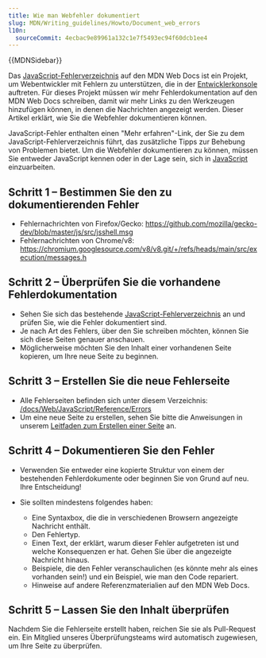 ```yaml
---
title: Wie man Webfehler dokumentiert
slug: MDN/Writing_guidelines/Howto/Document_web_errors
l10n:
  sourceCommit: 4ecbac9e89961a132c1e7f5493ec94f60dcb1ee4
---
```


{{MDNSidebar}}

Das [JavaScript-Fehlerverzeichnis](/de/docs/Web/JavaScript/Reference/Errors) auf den MDN Web Docs ist ein Projekt, um Webentwickler mit Fehlern zu unterstützen, die in der [Entwicklerkonsole](https://firefox-source-docs.mozilla.org/devtools-user/web_console/index.html) auftreten. Für dieses Projekt müssen wir mehr Fehlerdokumentation auf den MDN Web Docs schreiben, damit wir mehr Links zu den Werkzeugen hinzufügen können, in denen die Nachrichten angezeigt werden. Dieser Artikel erklärt, wie Sie die Webfehler dokumentieren können.

JavaScript-Fehler enthalten einen "Mehr erfahren"-Link, der Sie zu dem JavaScript-Fehlerverzeichnis führt, das zusätzliche Tipps zur Behebung von Problemen bietet. Um die Webfehler dokumentieren zu können, müssen Sie entweder JavaScript kennen oder in der Lage sein, sich in [JavaScript](/de/docs/Web/JavaScript) einzuarbeiten.

## Schritt 1 – Bestimmen Sie den zu dokumentierenden Fehler

- Fehlernachrichten von Firefox/Gecko: <https://github.com/mozilla/gecko-dev/blob/master/js/src/jsshell.msg>
- Fehlernachrichten von Chrome/v8: <https://chromium.googlesource.com/v8/v8.git/+/refs/heads/main/src/execution/messages.h>

## Schritt 2 – Überprüfen Sie die vorhandene Fehlerdokumentation

- Sehen Sie sich das bestehende [JavaScript-Fehlerverzeichnis](/de/docs/Web/JavaScript/Reference/Errors) an und prüfen Sie, wie die Fehler dokumentiert sind.
- Je nach Art des Fehlers, über den Sie schreiben möchten, können Sie sich diese Seiten genauer anschauen.
- Möglicherweise möchten Sie den Inhalt einer vorhandenen Seite kopieren, um Ihre neue Seite zu beginnen.

## Schritt 3 – Erstellen Sie die neue Fehlerseite

- Alle Fehlerseiten befinden sich unter diesem Verzeichnis: [/docs/Web/JavaScript/Reference/Errors](/de/docs/Web/JavaScript/Reference/Errors)
- Um eine neue Seite zu erstellen, sehen Sie bitte die Anweisungen in unserem [Leitfaden zum Erstellen einer Seite](/de/docs/MDN/Writing_guidelines/Howto/Creating_moving_deleting) an.

## Schritt 4 – Dokumentieren Sie den Fehler

- Verwenden Sie entweder eine kopierte Struktur von einem der bestehenden Fehlerdokumente oder beginnen Sie von Grund auf neu. Ihre Entscheidung!
- Sie sollten mindestens folgendes haben:

  - Eine Syntaxbox, die die in verschiedenen Browsern angezeigte Nachricht enthält.
  - Den Fehlertyp.
  - Einen Text, der erklärt, warum dieser Fehler aufgetreten ist und welche Konsequenzen er hat. Gehen Sie über die angezeigte Nachricht hinaus.
  - Beispiele, die den Fehler veranschaulichen (es könnte mehr als eines vorhanden sein!) und ein Beispiel, wie man den Code repariert.
  - Hinweise auf andere Referenzmaterialien auf den MDN Web Docs.

## Schritt 5 – Lassen Sie den Inhalt überprüfen

Nachdem Sie die Fehlerseite erstellt haben, reichen Sie sie als Pull-Request ein. Ein Mitglied unseres Überprüfungsteams wird automatisch zugewiesen, um Ihre Seite zu überprüfen.
